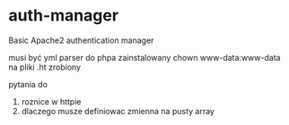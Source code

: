 # auth-manager
Basic Apache2 authentication manager

musi być yml parser do phpa zainstalowany
chown www-data:www-data na pliki .ht zrobiony

pytania do 

1. roznice w httpie
2. dlaczego musze definiowac zmienna na pusty array